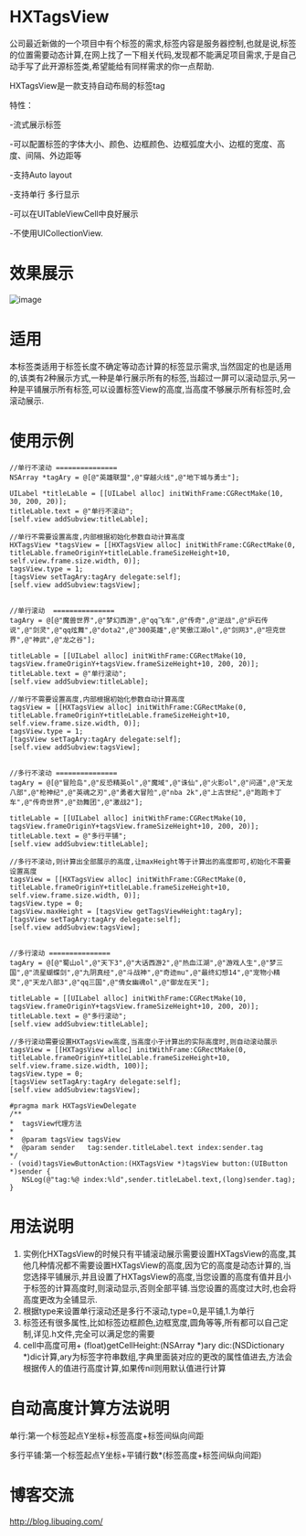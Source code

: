 # HXTagsView
公司最近新做的一个项目中有个标签的需求,标签内容是服务器控制,也就是说,标签的位置需要动态计算,在网上找了一下相关代码,发现都不能满足项目需求,于是自己动手写了此开源标签类,希望能给有同样需求的你一点帮助.

HXTagsView是一款支持自动布局的标签tag

特性： 

-流式展示标签 

-可以配置标签的字体大小、颜色、边框颜色、边框弧度大小、边框的宽度、高度、间隔、外边距等 

-支持Auto layout 

-支持单行 多行显示 

-可以在UITableViewCell中良好展示 

-不使用UICollectionView. 

# 效果展示


![image](https://github.com/huangxuan518/HXTagsView/blob/master/HXTagsView/xiaoguo.gif)
# 适用
本标签类适用于标签长度不确定等动态计算的标签显示需求,当然固定的也是适用的,该类有2种展示方式,一种是单行展示所有的标签,当超过一屏可以滚动显示,另一种是平铺展示所有标签,可以设置标签View的高度,当高度不够展示所有标签时,会滚动展示.

# 使用示例
    //单行不滚动 ===============
    NSArray *tagAry = @[@"英雄联盟",@"穿越火线",@"地下城与勇士"];
    
    UILabel *titleLable = [[UILabel alloc] initWithFrame:CGRectMake(10, 30, 200, 20)];
    titleLable.text = @"单行不滚动";
    [self.view addSubview:titleLable];
    
    //单行不需要设置高度,内部根据初始化参数自动计算高度
    HXTagsView *tagsView = [[HXTagsView alloc] initWithFrame:CGRectMake(0, titleLable.frameOriginY+titleLable.frameSizeHeight+10, self.view.frame.size.width, 0)];
    tagsView.type = 1;
    [tagsView setTagAry:tagAry delegate:self];
    [self.view addSubview:tagsView];
    
    
    //单行滚动  ===============
    tagAry = @[@"魔兽世界",@"梦幻西游",@"qq飞车",@"传奇",@"逆战",@"炉石传说",@"剑灵",@"qq炫舞",@"dota2",@"300英雄",@"笑傲江湖ol",@"剑网3",@"坦克世界",@"神武",@"龙之谷"];
    
    titleLable = [[UILabel alloc] initWithFrame:CGRectMake(10, tagsView.frameOriginY+tagsView.frameSizeHeight+10, 200, 20)];
    titleLable.text = @"单行滚动";
    [self.view addSubview:titleLable];
    
    //单行不需要设置高度,内部根据初始化参数自动计算高度
    tagsView = [[HXTagsView alloc] initWithFrame:CGRectMake(0, titleLable.frameOriginY+titleLable.frameSizeHeight+10, self.view.frame.size.width, 0)];
    tagsView.type = 1;
    [tagsView setTagAry:tagAry delegate:self];
    [self.view addSubview:tagsView];
    
    
    //多行不滚动 ===============
    tagAry = @[@"冒险岛",@"反恐精英ol",@"魔域",@"诛仙",@"火影ol",@"问道",@"天龙八部",@"枪神纪",@"英魂之刃",@"勇者大冒险",@"nba 2k",@"上古世纪",@"跑跑卡丁车",@"传奇世界",@"劲舞团",@"激战2"];
    
    titleLable = [[UILabel alloc] initWithFrame:CGRectMake(10, tagsView.frameOriginY+tagsView.frameSizeHeight+10, 200, 20)];
    titleLable.text = @"多行平铺";
    [self.view addSubview:titleLable];

    //多行不滚动,则计算出全部展示的高度,让maxHeight等于计算出的高度即可,初始化不需要设置高度
    tagsView = [[HXTagsView alloc] initWithFrame:CGRectMake(0, titleLable.frameOriginY+titleLable.frameSizeHeight+10, self.view.frame.size.width, 0)];
    tagsView.type = 0;
    tagsView.maxHeight = [tagsView getTagsViewHeight:tagAry];
    [tagsView setTagAry:tagAry delegate:self];
    [self.view addSubview:tagsView];
    
    
    //多行滚动 ===============
    tagAry = @[@"蜀山ol",@"天下3",@"大话西游2",@"热血江湖",@"游戏人生",@"梦三国",@"流星蝴蝶剑",@"九阴真经",@"斗战神",@"奇迹mu",@"最终幻想14",@"宠物小精灵",@"天龙八部3",@"qq三国",@"倩女幽魂ol",@"御龙在天"];
    
    titleLable = [[UILabel alloc] initWithFrame:CGRectMake(10, tagsView.frameOriginY+tagsView.frameSizeHeight+10, 200, 20)];
    titleLable.text = @"多行滚动";
    [self.view addSubview:titleLable];
    
    //多行滚动需要设置HXTagsView高度,当高度小于计算出的实际高度时,则自动滚动展示
    tagsView = [[HXTagsView alloc] initWithFrame:CGRectMake(0, titleLable.frameOriginY+titleLable.frameSizeHeight+10, self.view.frame.size.width, 100)];
    tagsView.type = 0;
    [tagsView setTagAry:tagAry delegate:self];
    [self.view addSubview:tagsView];
    
    #pragma mark HXTagsViewDelegate
    /**
    *  tagsView代理方法
    *
    *  @param tagsView tagsView
    *  @param sender   tag:sender.titleLabel.text index:sender.tag
    */
    - (void)tagsViewButtonAction:(HXTagsView *)tagsView button:(UIButton *)sender {
       NSLog(@"tag:%@ index:%ld",sender.titleLabel.text,(long)sender.tag);
    }
    
# 用法说明
1. 实例化HXTagsView的时候只有平铺滚动展示需要设置HXTagsView的高度,其他几种情况都不需要设置HXTagsView的高度,因为它的高度是动态计算的,当您选择平铺展示,并且设置了HXTagsView的高度,当您设置的高度有值并且小于标签的计算高度时,则滚动显示,否则全部平铺.当您设置的高度过大时,也会将高度更改为全铺显示.
2. 根据type来设置单行滚动还是多行不滚动,type=0,是平铺,1.为单行
3. 标签还有很多属性,比如标签边框颜色,边框宽度,圆角等等,所有都可以自己定制,详见.h文件,完全可以满足您的需要
4. cell中高度可用+ (float)getCellHeight:(NSArray *)ary dic:(NSDictionary *)dic计算,ary为标签字符串数组,字典里面装对应的更改的属性值进去,方法会根据传人的值进行高度计算,如果传nil则用默认值进行计算

# 自动高度计算方法说明
单行:第一个标签起点Y坐标+标签高度+标签间纵向间距

多行平铺:第一个标签起点Y坐标+平铺行数*(标签高度+标签间纵向间距)

# 博客交流
 http://blog.libuqing.com/
